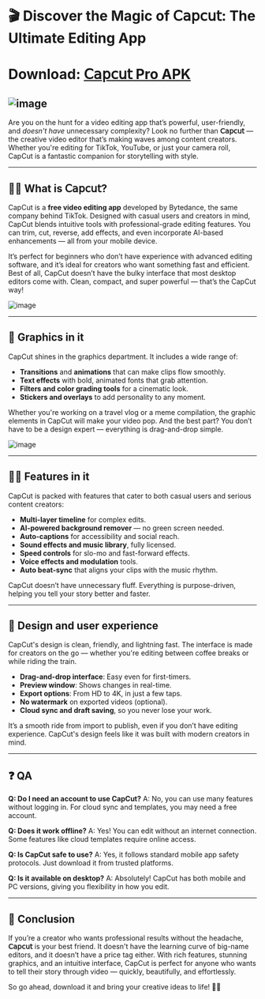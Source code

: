 # 🎬 Discover the Magic of 𝖢𝖺𝗉𝖼𝗎𝗍: The Ultimate Editing App
# Download: [𝖢𝖺𝗉𝖼𝗎𝗍 Pro APK](https://apkmodjoy.net/capcut/)
![image](https://github.com/user-attachments/assets/05934794-6b2e-4e22-9214-bc036549497c)
---------
Are you on the hunt for a video editing app that’s powerful, user-friendly, and *doesn't have* unnecessary complexity? Look no further than **𝖢𝖺𝗉𝖼𝗎𝗍** — the creative video editor that’s making waves among content creators. Whether you're editing for TikTok, YouTube, or just your camera roll, CapCut is a fantastic companion for storytelling with style.

---

## 🙋‍♀️ What is 𝖢𝖺𝗉𝖼𝗎𝗍?

CapCut is a **free video editing app** developed by Bytedance, the same company behind TikTok. Designed with casual users and creators in mind, CapCut blends intuitive tools with professional-grade editing features. You can trim, cut, reverse, add effects, and even incorporate AI-based enhancements — all from your mobile device.

It’s perfect for beginners who don’t have experience with advanced editing software, and it’s ideal for creators who want something fast and efficient. Best of all, CapCut doesn’t have the bulky interface that most desktop editors come with. Clean, compact, and super powerful — that’s the CapCut way!

![image](https://github.com/user-attachments/assets/6ddbab66-fad9-4cd7-8d4e-94d70c628838)

---

## 🌈 Graphics in it

CapCut shines in the graphics department. It includes a wide range of:

* **Transitions** and **animations** that can make clips flow smoothly.
* **Text effects** with bold, animated fonts that grab attention.
* **Filters and color grading tools** for a cinematic look.
* **Stickers and overlays** to add personality to any moment.

Whether you're working on a travel vlog or a meme compilation, the graphic elements in CapCut will make your video pop. And the best part? You don’t have to be a design expert — everything is drag-and-drop simple.

![image](https://github.com/user-attachments/assets/853677b1-ffa7-4f20-859a-157dfcf716f7)

---

## 👩‍💻 Features in it

CapCut is packed with features that cater to both casual users and serious content creators:

* **Multi-layer timeline** for complex edits.
* **AI-powered background remover** — no green screen needed.
* **Auto-captions** for accessibility and social reach.
* **Sound effects and music library**, fully licensed.
* **Speed controls** for slo-mo and fast-forward effects.
* **Voice effects and modulation** tools.
* **Auto beat-sync** that aligns your clips with the music rhythm.

CapCut doesn’t have unnecessary fluff. Everything is purpose-driven, helping you tell your story better and faster.

---

## 🍿 Design and user experience

CapCut's design is clean, friendly, and lightning fast. The interface is made for creators on the go — whether you're editing between coffee breaks or while riding the train.

* **Drag-and-drop interface**: Easy even for first-timers.
* **Preview window**: Shows changes in real-time.
* **Export options**: From HD to 4K, in just a few taps.
* **No watermark** on exported videos (optional).
* **Cloud sync and draft saving**, so you never lose your work.

It’s a smooth ride from import to publish, even if you don’t have editing experience. CapCut's design feels like it was built with modern creators in mind.

---

## ❓ QA

**Q: Do I need an account to use CapCut?**
A: No, you can use many features without logging in. For cloud sync and templates, you may need a free account.

**Q: Does it work offline?**
A: Yes! You can edit without an internet connection. Some features like cloud templates require online access.

**Q: Is CapCut safe to use?**
A: Yes, it follows standard mobile app safety protocols. Just download it from trusted platforms.

**Q: Is it available on desktop?**
A: Absolutely! CapCut has both mobile and PC versions, giving you flexibility in how you edit.

---

## 🧙 Conclusion

If you’re a creator who wants professional results without the headache, **𝖢𝖺𝗉𝖼𝗎𝗍** is your best friend. It doesn't have the learning curve of big-name editors, and it doesn’t have a price tag either. With rich features, stunning graphics, and an intuitive interface, CapCut is perfect for anyone who wants to tell their story through video — quickly, beautifully, and effortlessly.

So go ahead, download it and bring your creative ideas to life! 🎥✨
<!--

**Here are some ideas to get you started:**

🙋‍♀️ A short introduction - what is your organization all about?
🌈 Contribution guidelines - how can the community get involved?
👩‍💻 Useful resources - where can the community find your docs? Is there anything else the community should know?
🍿 Fun facts - what does your team eat for breakfast?
🧙 Remember, you can do mighty things with the power of [Markdown](https://docs.github.com/github/writing-on-github/getting-started-with-writing-and-formatting-on-github/basic-writing-and-formatting-syntax)
-->
